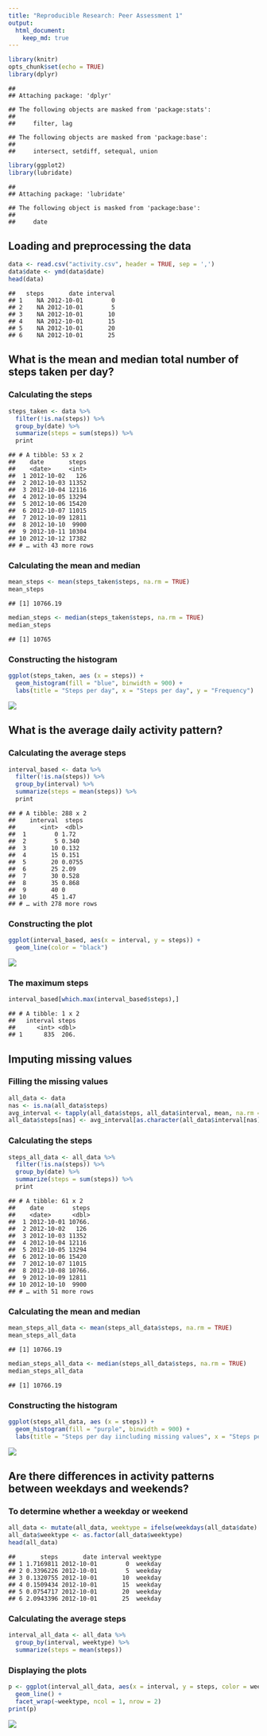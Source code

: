 ```yaml
---
title: "Reproducible Research: Peer Assessment 1"
output: 
  html_document:
    keep_md: true
---
```



```r
library(knitr)
opts_chunk$set(echo = TRUE)
library(dplyr)
```

```
## 
## Attaching package: 'dplyr'
```

```
## The following objects are masked from 'package:stats':
## 
##     filter, lag
```

```
## The following objects are masked from 'package:base':
## 
##     intersect, setdiff, setequal, union
```

```r
library(ggplot2)
library(lubridate)
```

```
## 
## Attaching package: 'lubridate'
```

```
## The following object is masked from 'package:base':
## 
##     date
```

## Loading and preprocessing the data

```r
data <- read.csv("activity.csv", header = TRUE, sep = ',')
data$date <- ymd(data$date)
head(data)
```

```
##   steps       date interval
## 1    NA 2012-10-01        0
## 2    NA 2012-10-01        5
## 3    NA 2012-10-01       10
## 4    NA 2012-10-01       15
## 5    NA 2012-10-01       20
## 6    NA 2012-10-01       25
```

## What is the mean and median total number of steps taken per day?

### Calculating the steps

```r
steps_taken <- data %>%
  filter(!is.na(steps)) %>%
  group_by(date) %>%
  summarize(steps = sum(steps)) %>%
  print
```

```
## # A tibble: 53 x 2
##    date       steps
##    <date>     <int>
##  1 2012-10-02   126
##  2 2012-10-03 11352
##  3 2012-10-04 12116
##  4 2012-10-05 13294
##  5 2012-10-06 15420
##  6 2012-10-07 11015
##  7 2012-10-09 12811
##  8 2012-10-10  9900
##  9 2012-10-11 10304
## 10 2012-10-12 17382
## # … with 43 more rows
```

### Calculating the mean and median

```r
mean_steps <- mean(steps_taken$steps, na.rm = TRUE)
mean_steps
```

```
## [1] 10766.19
```

```r
median_steps <- median(steps_taken$steps, na.rm = TRUE)
median_steps
```

```
## [1] 10765
```

### Constructing the histogram

```r
ggplot(steps_taken, aes (x = steps)) +
  geom_histogram(fill = "blue", binwidth = 900) +
  labs(title = "Steps per day", x = "Steps per day", y = "Frequency")
```

![](PA1_template_files/figure-html/unnamed-chunk-5-1.png)<!-- -->

## What is the average daily activity pattern?

### Calculating the average steps

```r
interval_based <- data %>%
  filter(!is.na(steps)) %>%
  group_by(interval) %>%
  summarize(steps = mean(steps)) %>%
  print
```

```
## # A tibble: 288 x 2
##    interval  steps
##       <int>  <dbl>
##  1        0 1.72  
##  2        5 0.340 
##  3       10 0.132 
##  4       15 0.151 
##  5       20 0.0755
##  6       25 2.09  
##  7       30 0.528 
##  8       35 0.868 
##  9       40 0     
## 10       45 1.47  
## # … with 278 more rows
```

### Constructing the plot

```r
ggplot(interval_based, aes(x = interval, y = steps)) +
  geom_line(color = "black")
```

![](PA1_template_files/figure-html/unnamed-chunk-7-1.png)<!-- -->

### The maximum steps

```r
interval_based[which.max(interval_based$steps),]
```

```
## # A tibble: 1 x 2
##   interval steps
##      <int> <dbl>
## 1      835  206.
```

## Imputing missing values

### Filling the missing values

```r
all_data <- data
nas <- is.na(all_data$steps)
avg_interval <- tapply(all_data$steps, all_data$interval, mean, na.rm = TRUE, simplify = TRUE)
all_data$steps[nas] <- avg_interval[as.character(all_data$interval[nas])]
```

### Calculating the steps

```r
steps_all_data <- all_data %>%
  filter(!is.na(steps)) %>%
  group_by(date) %>%
  summarize(steps = sum(steps)) %>%
  print
```

```
## # A tibble: 61 x 2
##    date        steps
##    <date>      <dbl>
##  1 2012-10-01 10766.
##  2 2012-10-02   126 
##  3 2012-10-03 11352 
##  4 2012-10-04 12116 
##  5 2012-10-05 13294 
##  6 2012-10-06 15420 
##  7 2012-10-07 11015 
##  8 2012-10-08 10766.
##  9 2012-10-09 12811 
## 10 2012-10-10  9900 
## # … with 51 more rows
```

### Calculating the mean and median

```r
mean_steps_all_data <- mean(steps_all_data$steps, na.rm = TRUE)
mean_steps_all_data
```

```
## [1] 10766.19
```

```r
median_steps_all_data <- median(steps_all_data$steps, na.rm = TRUE)
median_steps_all_data
```

```
## [1] 10766.19
```

### Constructing the histogram

```r
ggplot(steps_all_data, aes (x = steps)) +
  geom_histogram(fill = "purple", binwidth = 900) +
  labs(title = "Steps per day iincluding missing values", x = "Steps per day", y = "Frequency")
```

![](PA1_template_files/figure-html/unnamed-chunk-12-1.png)<!-- -->

## Are there differences in activity patterns between weekdays and weekends?

### To determine whether a weekday or weekend

```r
all_data <- mutate(all_data, weektype = ifelse(weekdays(all_data$date) == "Saturday" | weekdays(all_data$date) == "Sunday", "weekend", "weekday"))
all_data$weektype <- as.factor(all_data$weektype)
head(all_data)
```

```
##       steps       date interval weektype
## 1 1.7169811 2012-10-01        0  weekday
## 2 0.3396226 2012-10-01        5  weekday
## 3 0.1320755 2012-10-01       10  weekday
## 4 0.1509434 2012-10-01       15  weekday
## 5 0.0754717 2012-10-01       20  weekday
## 6 2.0943396 2012-10-01       25  weekday
```

### Calculating the average steps

```r
interval_all_data <- all_data %>%
  group_by(interval, weektype) %>%
  summarize(steps = mean(steps))
```

### Displaying the plots

```r
p <- ggplot(interval_all_data, aes(x = interval, y = steps, color = weektype)) +
  geom_line() +
  facet_wrap(~weektype, ncol = 1, nrow = 2)
print(p)
```

![](PA1_template_files/figure-html/unnamed-chunk-15-1.png)<!-- -->
